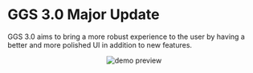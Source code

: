 # GGS 3.0 Major Update
GGS 3.0 aims to bring a more robust experience to the user by having a better and more polished UI in addition to new features.
<p align="center">
  <img src="https://i.postimg.cc/rpKvBkSk/ggs-icon-nobg.png" alt="demo preview">
</p>
